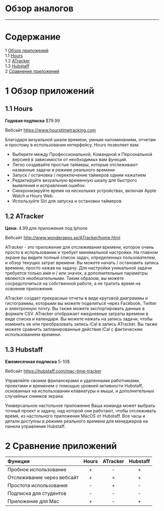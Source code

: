 # Обзор аналогов
---

# Содержание 
1 [Обзор приложений](#application_overview)  
1.1 [Hours](#hours)  
1.2 [ATracker](#atracker)  
1.3 [Hubstaff](#hubstaff)  
2 [Сравнение приложений](#comparison_of_applications)

<a name="application_overview"/>

# 1 Обзор приложений

<a name="hours"/>

## 1.1 Hours
**Годовая подписка** $79.99 

Вебсайт https://www.hourstimetracking.com

Благодаря визуальной шкале времени, умным напоминаниям, отчетам и простому в использовании интерфейсу, Hours позволяет вам:

- Выберите между Профессиональной, Командной и Персональной версией в зависимости от необходимых вам функций.
- Легко создавайте простые таймеры, которые отслеживают названные задачи в режиме реального времени
- Запуск / остановка / переключение таймеров одним нажатием
- Редактируйте визуальную временную шкалу для быстрого выявления и исправления ошибок.
- Синхронизируйте время на нескольких устройствах, включая Apple Watch и Hours Web.
- Используйте Siri для запуска и остановки таймеров

<a name="atracker"/>

## 1.2 ATracker
**Цена:** $4.99$ для приложения под Iphone

Вебсайт http://www.wonderapps.se/ATracker/home.html 

ATracker - это приложение для отслеживания времени, которое очень просто в использовании и требует минимальной настройки.
На главном экране вы видите полный список задач, определенных пользователем, и обзор текущих затрат времени. Вы можете начать / остановить запись времени, просто нажав на задачу.
Для настройки уникальной задачи требуется только имя и / или значок, а дополнительные параметры являются необязательными. Таким образом, вы можете сосредоточиться на собственной работе, а не тратить время на освоение приложения.

ATracker создает прекрасные отчеты в виде круговой диаграммы и гистограммы, которыми вы можете поделиться через Facebook, Twitter и электронную почту. Вы также можете экспортировать данные в формате CSV.
ATracker отображает ежедневные затраты времени в виде списка и календаря. Вы можете нажать на запись задачи, чтобы изменить ее или преобразовать запись iCal в запись ATracker. Вы также можете сравнить запланированные действия iCal с фактическим использованием времени.

<a name="hubstaff"/>

## 1.3 Hubstaff
**Ежемесячная подписка** 5-10$

Вебсайт https://hubstaff.com/mac-time-tracker

Управляйте своими фрилансерами и удаленными работниками, проектами и временем с помощью уровней активности Hubstaff, основанных на использовании клавиатуры и мыши, и дополнительных случайных снимков экрана.

Универсальное настольное приложение
Ваша команда может выбрать точный проект и задачу, над которой они работают, чтобы отслеживать время, из настольного приложения MacOS от Hubstaff. Все часы и детали доступны в режиме реального времени для менеджеров на панели управления Hubstaff.

<a name="comparison_of_applications"/>

# 2 Сравнение приложений

| Функция |  Hours | ATracker | Hubstaff |
|:---|:---:|:---:|:---:|
| Пробное использование | + | - | + |
| Отслеживание через вебсайт | + | + | + |
| Простота использования | - | + | - |
| Подписка для студентов | - | - | - |
| Приложение для Mac | + | - | + |

